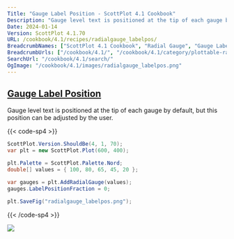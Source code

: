 ```yaml
---
Title: "Gauge Label Position - ScottPlot 4.1 Cookbook"
Description: "Gauge level text is positioned at the tip of each gauge by default, but this position can be adjusted by the user."
Date: 2024-01-14
Version: ScottPlot 4.1.70
URL: /cookbook/4.1/recipes/radialgauge_labelpos/
BreadcrumbNames: ["ScottPlot 4.1 Cookbook", "Radial Gauge", "Gauge Label Position"]
BreadcrumbUrls: ["/cookbook/4.1/", "/cookbook/4.1/category/plottable-radialgauge", "/cookbook/4.1/recipes/radialgauge_labelpos/"]
SearchUrl: "/cookbook/4.1/search/"
OgImage: "/cookbook/4.1/images/radialgauge_labelpos.png"
---
```


<h2><a id='gauge-label-position' href='/cookbook/4.1/recipes/radialgauge_labelpos/'>Gauge Label Position</a></h2>

Gauge level text is positioned at the tip of each gauge by default, but this position can be adjusted by the user.

{{< code-sp4 >}}

```cs
ScottPlot.Version.ShouldBe(4, 1, 70);
var plt = new ScottPlot.Plot(600, 400);

plt.Palette = ScottPlot.Palette.Nord;
double[] values = { 100, 80, 65, 45, 20 };

var gauges = plt.AddRadialGauge(values);
gauges.LabelPositionFraction = 0;

plt.SaveFig("radialgauge_labelpos.png");
```

{{< /code-sp4 >}}

<img src='../../images/radialgauge_labelpos.png' class='d-block mx-auto my-5' />


